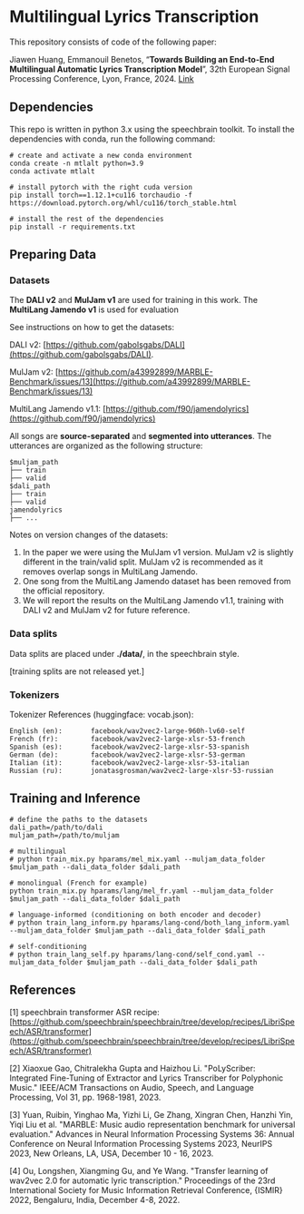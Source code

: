 # Multilingual Lyrics Transcription

This repository consists of code of the following paper:

Jiawen Huang, Emmanouil Benetos, “**Towards Building an End-to-End Multilingual Automatic Lyrics Transcription Model**”, 
32th European Signal Processing Conference, Lyon, France, 2024. 
[Link](https://qmro.qmul.ac.uk/xmlui/bitstream/handle/123456789/97337/Huang%20Towards%20Building%20an%202024%20Accepted.pdf?sequence=2&isAllowed=y)

## Dependencies

This repo is written in python 3.x using the speechbrain toolkit. To install the dependencies with conda, run the following command:

```
# create and activate a new conda environment
conda create -n mtlalt python=3.9
conda activate mtlalt

# install pytorch with the right cuda version
pip install torch==1.12.1+cu116 torchaudio -f https://download.pytorch.org/whl/cu116/torch_stable.html

# install the rest of the dependencies
pip install -r requirements.txt
```

## Preparing Data

### Datasets

The **DALI v2** and **MulJam v1** are used for training in this work. The **MultiLang Jamendo v1** is used for evaluation

See instructions on how to get the datasets: 

DALI v2: [https://github.com/gabolsgabs/DALI](https://github.com/gabolsgabs/DALI). 

MulJam v2: [https://github.com/a43992899/MARBLE-Benchmark/issues/13](https://github.com/a43992899/MARBLE-Benchmark/issues/13)

MultiLang Jamendo v1.1: [https://github.com/f90/jamendolyrics](https://github.com/f90/jamendolyrics)

All songs are **source-separated** and **segmented into utterances**. The utterances are organized as the following structure:

```
$muljam_path
├── train
├── valid
$dali_path
├── train
├── valid
jamendolyrics
├── ...
```

Notes on version changes of the datasets: 
1. In the paper we were using the MulJam v1 version. MulJam v2 is slightly different in the train/valid split. 
MulJam v2 is recommended as it removes overlap songs in MultiLang Jamendo.
2. One song from the MultiLang Jamendo dataset has been removed from the official repository.
3. We will report the results on the MultiLang Jamendo v1.1, training with DALI v2 and MulJam v2 for future reference.

### Data splits

Data splits are placed under **./data/**, in the speechbrain style. 


[training splits are not released yet.]

### Tokenizers

Tokenizer References (huggingface: vocab.json):
```
English (en):       facebook/wav2vec2-large-960h-lv60-self
French (fr):        facebook/wav2vec2-large-xlsr-53-french
Spanish (es):       facebook/wav2vec2-large-xlsr-53-spanish
German (de):        facebook/wav2vec2-large-xlsr-53-german
Italian (it):       facebook/wav2vec2-large-xlsr-53-italian
Russian (ru):       jonatasgrosman/wav2vec2-large-xlsr-53-russian
```

## Training and Inference

```
# define the paths to the datasets
dali_path=/path/to/dali
muljam_path=/path/to/muljam

# multilingual
# python train_mix.py hparams/mel_mix.yaml --muljam_data_folder $muljam_path --dali_data_folder $dali_path

# monolingual (French for example)
python train_mix.py hparams/lang/mel_fr.yaml --muljam_data_folder $muljam_path --dali_data_folder $dali_path

# language-informed (conditioning on both encoder and decoder)
# python train_lang_inform.py hparams/lang-cond/both_lang_inform.yaml --muljam_data_folder $muljam_path --dali_data_folder $dali_path

# self-conditioning
# python train_lang_self.py hparams/lang-cond/self_cond.yaml --muljam_data_folder $muljam_path --dali_data_folder $dali_path
```

## References

[1] speechbrain transformer ASR recipe: [https://github.com/speechbrain/speechbrain/tree/develop/recipes/LibriSpeech/ASR/transformer](https://github.com/speechbrain/speechbrain/tree/develop/recipes/LibriSpeech/ASR/transformer)

[2] Xiaoxue Gao, Chitralekha Gupta and Haizhou Li. "PoLyScriber: Integrated Fine-Tuning of Extractor and Lyrics Transcriber for Polyphonic Music." IEEE/ACM Transactions on Audio, Speech, and Language Processing, Vol 31, pp. 1968-1981, 2023.

[3] Yuan, Ruibin, Yinghao Ma, Yizhi Li, Ge Zhang, Xingran Chen, Hanzhi Yin, Yiqi Liu et al. "MARBLE: Music audio representation benchmark for universal evaluation." Advances in Neural Information Processing Systems 36: Annual Conference on Neural Information Processing Systems 2023, NeurIPS 2023, New Orleans, LA, USA, December 10 - 16, 2023.

[4] Ou, Longshen, Xiangming Gu, and Ye Wang. "Transfer learning of wav2vec 2.0 for automatic lyric transcription." Proceedings of the 23rd International Society for Music Information Retrieval Conference, {ISMIR} 2022, Bengaluru, India, December 4-8, 2022.

[//]: # (## Cite this work)
